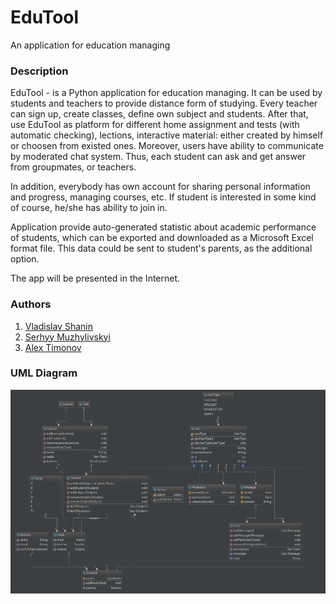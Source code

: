 # EduTool
An application for education managing

### Description
EduTool - is a Python application for education managing. It can be used by students and teachers to provide distance form of studying. Every teacher can sign up, create classes, define own subject and students. After that, use EduTool as platform for different home assignment and tests (with automatic checking), lections, interactive material: either created by himself or choosen from existed ones. Moreover, users have ability to communicate by moderated chat system. Thus, each student can ask and get answer from groupmates, or teachers.

In addition, everybody has own account for sharing personal information and progress, managing courses, etc. If student is interested in some kind of course, he/she has ability to join in.

Application provide auto-generated statistic about academic performance of students, which can be exported and downloaded as a Microsoft Excel format file. This data could be sent to student's parents, as the additional option.

The app will be presented in the Internet.

### Authors
1) [Vladislav Shanin](https://github.com/Vashanin)
2) [Serhyy Muzhylivskyi](https://github.com/Sirko2097)
3) [Alex Timonov](https://github.com/Carnif3x)

### UML Diagram

![UML Diagram](https://github.com/Vashanin/EduTool/blob/master/uml.png)

